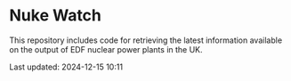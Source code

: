 # Nuke Watch

This repository includes code for retrieving the latest information available on the output of EDF nuclear power plants in the UK.

Last updated: 2024-12-15 10:11